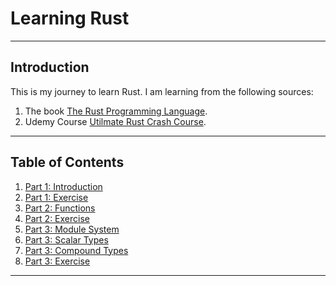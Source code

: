 # Learning Rust

---

## Introduction
This is my journey to learn Rust.
I am learning from the following sources:
1. The book [The Rust Programming Language](https://doc.rust-lang.org/book/).
2. Udemy Course [Utilmate Rust Crash Course](https://www.udemy.com/course/ultimate-rust-crash-course/).

---

## Table of Contents
1. [Part 1: Introduction](src%2Fbin%2Fpart1_introduction.rs)
2. [Part 1: Exercise](src%2Fbin%2Fpart1_exercise_a.rs)
3. [Part 2: Functions](src%2Fbin%2Fpart2_functions.rs)
4. [Part 2: Exercise](src%2Fbin%2Fpart2_exercise_b.rs)
5. [Part 3: Module System](src%2Fbin%2Fpart3_module_system.rs)
6. [Part 3: Scalar Types](src%2Fbin%2Fpart3_scalar_types.rs)
7. [Part 3: Compound Types](src%2Fbin%2Fpart3_compound_types.rs)
8. [Part 3: Exercise](src%2Fbin%2Fpart3_exercise_c.rs)

---